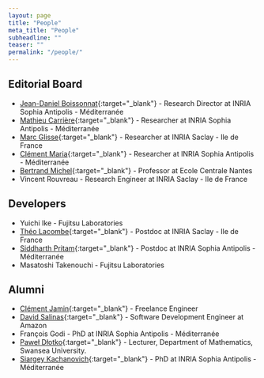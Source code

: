 ```yaml
---
layout: page
title: "People"
meta_title: "People"
subheadline: ""
teaser: ""
permalink: "/people/"
---
```


## Editorial Board ##

- [Jean-Daniel Boissonnat][1]{:target="_blank"} - Research Director at INRIA Sophia Antipolis - M&eacute;diterran&eacute;e
- [Mathieu Carri&egrave;re][9]{:target="_blank"} - Researcher at INRIA Sophia Antipolis - M&eacute;diterran&eacute;e
- [Marc Glisse][2]{:target="_blank"} - Researcher at INRIA Saclay - Ile de France
- [Cl&eacute;ment Maria][4]{:target="_blank"} - Researcher at INRIA Sophia Antipolis - M&eacute;diterran&eacute;e
- [Bertrand Michel][10]{:target="_blank"} - Professor at Ecole Centrale Nantes
- Vincent Rouvreau - Research Engineer at INRIA Saclay - Ile de France

## Developers ##

- Yuichi Ike - Fujitsu Laboratories
- [Th&eacute;o Lacombe][11]{:target="_blank"} - Postdoc at INRIA Saclay - Ile de France
- [Siddharth Pritam][12]{:target="_blank"} - Postdoc at INRIA Sophia Antipolis - M&eacute;diterran&eacute;e
- Masatoshi Takenouchi - Fujitsu Laboratories

## Alumni ##

- [Cl&eacute;ment Jamin][3]{:target="_blank"} - Freelance Engineer
- [David Salinas][5]{:target="_blank"} - Software Development Engineer at Amazon
- Fran&ccedil;ois Godi - PhD at INRIA Sophia Antipolis - M&eacute;diterran&eacute;e
- [Pawe&#322; D&#322;otko][6]{:target="_blank"} - Lecturer, Department of Mathematics, Swansea University.
- [Siargey Kachanovich][7]{:target="_blank"} - PhD at INRIA Sophia Antipolis - M&eacute;diterran&eacute;e

 [1]: http://www-sop.inria.fr/members/Jean-Daniel.Boissonnat/
 [2]: http://geometrica.saclay.inria.fr/team/Marc.Glisse/
 [3]: https://cjamin.github.io/
 [4]: http://www-sop.inria.fr/members/Clement.Maria/
 [5]: https://sites.google.com/site/davidsalinascompgeo/
 [6]: https://dioscuri-tda.org/members/pawel.html
 [7]: http://perso.eleves.ens-rennes.fr/people/siargey.kachanovich/
 [9]: https://mathieucarriere.github.io/website/
 [10]: http://bertrand.michel.perso.math.cnrs.fr/
 [11]: https://tlacombe.github.io/
 [12]: https://sidiitkgp.wixsite.com/home
